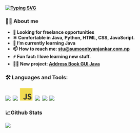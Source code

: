<b>

<p align="center">

[![Typing SVG](https://readme-typing-svg.demolab.com?font=Fira+Code&size=25&pause=&color=E9E9E9&center=true&vCenter=true&width=1040&repeat=false&height=35&lines=Hello+%F0%9F%91%8B+I'm+Sumoon+Byanjankar)](https://git.io/typing-svg) 
	
</p>

### 👨‍💻 About me

- 🔭 Looking for freelance opportunities
- ⚛️ Comfortable in Java, Python, HTML, CSS, JavaScript.
- 🌱 I’m currently learning Java
- 📫 How to reach me: stu@sumoonbyanjankar.com.np <br>
- ⚡ Fun fact: I love learning new stuff.
- 👨‍💻 New project: [Address Book GUI Java](https://github.com/PhantomBenz/Address-Book-GUI-Java.git)

	
### 🛠 Languages and Tools:

<span><img src="https://cdn.jsdelivr.net/gh/devicons/devicon@latest/icons/html5/html5-plain.svg" width="40px"></span>&nbsp;
<span><img src="https://cdn.jsdelivr.net/gh/devicons/devicon@latest/icons/css3/css3-plain.svg" width="40px"></span>&nbsp;
<span><img src="https://raw.githubusercontent.com/devicons/devicon/master/icons/javascript/javascript-original.svg" width="40px"></span>&nbsp;
<span><img src="https://cdn.jsdelivr.net/gh/devicons/devicon@latest/icons/java/java-original.svg" width="40px"></span>&nbsp;
<span><img src="https://cdn.jsdelivr.net/gh/devicons/devicon@latest/icons/python/python-plain.svg" width="40px"></span>&nbsp;
<span><img src="https://cdn.jsdelivr.net/gh/devicons/devicon/icons/figma/figma-original.svg" height="40px"/></span>&nbsp;


### 📈Github Stats
<div>
<!--<img alt="Sumoon's Github Stats" src="https://github-readme-stats.vercel.app/api/?username=PhantomBenz&show_icons=true&count_private=true&theme=react&bg_color=1F222E&title_color=7cebf5&icon_color=2d7de4&border_color=7cebf5&border_radius=10" height="165%" /> -->
<img src="https://github-readme-stats.vercel.app/api/top-langs/?username=PhantomBenz&theme=react&layout=compact&border_color=7cebf5&border_radius=10" /> <!-- height="100%" width="34%" -->
</div>
